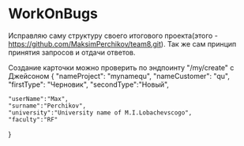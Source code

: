 # WorkOnBugs

Исправляю саму структуру своего
             итогового проекта(этого - https://github.com/MaksimPerchikov/team8.git).
Так же сам принцип принятия запросов и отдачи ответов.

Создание карточки можно проверить по эндпоинту  "/my/create" с Джейсоном
{
    "nameProject": "mynamequ",
    "nameCustomer": "qu",
    "firstType": "Черновик",
    "secondType":"Новый",

    "userName":"Max",
    "surname":"Perchikov",
    "university":"University name of M.I.Lobachevscogo",
    "faculty":"RF"
}
